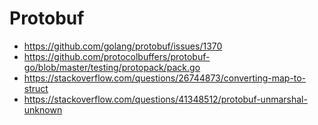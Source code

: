 # Protobuf

- https://github.com/golang/protobuf/issues/1370
- https://github.com/protocolbuffers/protobuf-go/blob/master/testing/protopack/pack.go
- https://stackoverflow.com/questions/26744873/converting-map-to-struct
- https://stackoverflow.com/questions/41348512/protobuf-unmarshal-unknown
